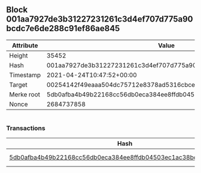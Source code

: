 ## Block 001aa7927de3b31227231261c3d4ef707d775a90bcdc7e6de288c91ef86ae845

Attribute | Value
--- | ---
Height | 35452
Hash | 001aa7927de3b31227231261c3d4ef707d775a90bcdc7e6de288c91ef86ae845
Timestamp | 2021-04-24T10:47:52+00:00
Target | 00254142f49eaaa504dc75712e8378ad5316cbcead634704b3734b6271167cc4
Merke root | 5db0afba4b49b22168cc56db0eca384ee8ffdb04503ec1ac38bd0bba1e01ef7d
Nonce | 2684737858

```

```

### Transactions

Hash | Amount
--- | ---
[5db0afba4b49b22168cc56db0eca384ee8ffdb04503ec1ac38bd0bba1e01ef7d](5db0afba4b49b22168cc56db0eca384ee8ffdb04503ec1ac38bd0bba1e01ef7d.md) | 10.00000000 SKEPTI 
